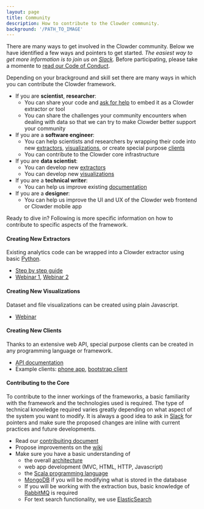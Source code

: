 ```yaml
---
layout: page
title: Community
description: How to contribute to the Clowder community.
background: '/PATH_TO_IMAGE'
---
```


There are many ways to get involved in the Clowder community. Below we have identified a few ways and pointers to get started. *The easiest way to get more information is to join us on [Slack][slack].* Before participating, please take a momente to [read our Code of Conduct](https://github.com/clowder-framework/clowder/blob/master/CODE_OF_CONDUCT.md).

Depending on your brackground and skill set there are many ways in which you can contribute the Clowder framework. 

- If you are **scientist**, **researcher**:
    + You can share your code and [ask for help][slack] to embed it as a Clowder extractor or tool
    + You can share the challenges your community encounters when dealing with data so that we can try to make Clowder better support your community
- If you are a **software engineer**:
    + You can help scientists and researchers by wrapping their code into new [extractors](#extractors), [visualizations](#visualizations), or create special purpose [clients](#clients)
    + You can contribute to the Clowder core infrastructure
- If you are **data scientist**:
    + You can develop new [extractors](#extractors)
    + You can develop new [visualizations](#visualizations)
- If you are a **technical writer**:
    + You can help us improve existing [documentation](https://clowder-framework.readthedocs.io/en/latest/)
- If you are a **designer**:
    + You can help us improve the UI and UX of the Clowder web frontend or Clowder mobile app


Ready to dive in? Following is more specific information on how to contribute to specific aspects of the framework. 

#### <a name="extractors"></a> Creating New Extractors
Existing analytics code can be wrapped into a Clowder extractor using basic [Python](https://www.python.org/).
- [Step by step guide](https://opensource.ncsa.illinois.edu/confluence/display/CATS/Writing+an+Extractor+Using+Simple+Extractor+Wrapper)
- [Webinar 1](https://www.youtube.com/watch?v=9MGtNzYOhc8), [Webinar 2](https://www.youtube.com/watch?v=BHTbCd8r-2o)

#### <a name="visualizations"></a> Creating New Visualizations
Dataset and file visualizations can be created using plain Javascript.
- [Webinar](https://www.youtube.com/watch?v=iqJDudIx5X0)

#### <a name="clients"></a> Creating New Clients
Thanks to an extensive web API, special purpose clients can be created in any programming language or framework.
- [API documentation](https://clowderframework.org/swagger/?url=https://clowder.ncsa.illinois.edu/clowder/swagger)
- Example clients: [phone app](https://github.com/clowder-framework/clowder_mobile_app), [bootstrap client](https://opensource.ncsa.illinois.edu/bitbucket/projects/CATS/repos/clowder-bootstrap/browse)

#### Contributing to the Core
To contribute to the inner workings of the frameworks, a basic familiarity with the framework and the technologies used is required. The type of technical knowledge required varies greatly depending on what aspect of the system you want to modify. It is always a good idea to ask in [Slack][slack] for pointers and make sure the proposed changes are inline with current practices and future developments.
- Read our [contribuiting document](https://github.com/clowder-framework/clowder/blob/master/CONTRIBUTING.md)
- Propose improvements on the [wiki](https://opensource.ncsa.illinois.edu/confluence/display/CATS/Proposals+for+New+Features)
- Make sure you have a basic understanding of
   + the overall [architecture](https://clowder-framework.readthedocs.io/en/latest/develop/architecture.html)
   + web app development (MVC, HTML, HTTP, Javascript)
   + the [Scala programming language](https://www.scala-lang.org/)
   + [MongoDB](https://www.mongodb.com/) if you will be modifying what is stored in the database
   + If you will be working with the extraction bus, basic knowledge of [RabbitMQ](https://www.rabbitmq.com/) is required
   + For text search functionality, we use [ElasticSearch](https://www.elastic.co/elasticsearch/)

[slack]: https://join.slack.com/t/clowder-software/shared_invite/enQtMzQzOTg0Nzk3OTUzLTYwZDlkZDI0NGI4YmI0ZjE5MTZiYmZhZTIyNWE1YzM0NWMwMzIxODNhZTA1Y2E3MTQzOTg1YThiNzkwOWQwYWE